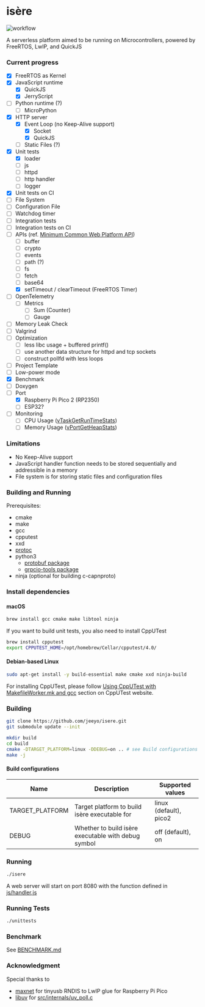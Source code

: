 # isère

![workflow](https://github.com/jeeyo/isere/actions/workflows/ci.yml/badge.svg)

A serverless platform aimed to be running on Microcontrollers, powered by FreeRTOS, LwIP, and QuickJS

### Current progress

- [x] FreeRTOS as Kernel
- [x] JavaScript runtime
  - [x] QuickJS
  - [x] JerryScript
- [ ] Python runtime (?)
  - [ ] MicroPython
- [x] HTTP server
  - [x] Event Loop (no Keep-Alive support)
    - [x] Socket
    - [x] QuickJS
  - [ ] Static Files (?)
- [x] Unit tests
  - [x] loader
  - [ ] js
  - [ ] httpd
  - [ ] http handler
  - [ ] logger
- [x] Unit tests on CI
- [ ] File System
- [ ] Configuration File
- [ ] Watchdog timer
- [ ] Integration tests
- [ ] Integration tests on CI
- [ ] APIs (ref. [Minimum Common Web Platform API](https://common-min-api.proposal.wintercg.org/))
  - [ ] buffer
  - [ ] crypto
  - [ ] events
  - [ ] path (?)
  - [ ] fs
  - [ ] fetch
  - [ ] base64
  - [x] setTimeout / clearTimeout (FreeRTOS Timer)
- [ ] OpenTelemetry
  - [ ] Metrics
    - [ ] Sum (Counter)
    - [ ] Gauge
- [ ] Memory Leak Check
- [ ] Valgrind
- [ ] Optimization
  - [ ] less libc usage + buffered printf()
  - [ ] use another data structure for httpd and tcp sockets
  - [ ] construct pollfd with less loops
- [ ] Project Template
- [ ] Low-power mode
- [x] Benchmark
- [ ] Doxygen
- [ ] Port
  - [x] Raspberry Pi Pico 2 (RP2350)
  - [ ] ESP32?
- [ ] Monitoring
  - [ ] CPU Usage ([vTaskGetRunTimeStats](https://www.freertos.org/rtos-run-time-stats.html))
  - [ ] Memory Usage ([vPortGetHeapStats](https://www.freertos.org/a00111.html))

### Limitations

- No Keep-Alive support
- JavaScript handler function needs to be stored sequentially and addressible in a memory
- File system is for storing static files and configuration files

### Building and Running

Prerequisites:
- cmake
- make
- gcc
- cpputest
- xxd
- [protoc](https://grpc.io/docs/protoc-installation/)
- python3
  - [protobuf package](https://pypi.org/project/protobuf/)
  - [grpcio-tools package](https://pypi.org/project/grpcio-tools/)
- ninja (optional for building c-capnproto)

### Install dependencies

#### macOS

```zsh
brew install gcc cmake make libtool ninja
```

If you want to build unit tests, you also need to install CppUTest

```zsh
brew install cpputest
export CPPUTEST_HOME=/opt/homebrew/Cellar/cpputest/4.0/
```

#### Debian-based Linux

```bash
sudo apt-get install -y build-essential make cmake xxd ninja-build
```

For installing CppUTest, please follow [Using CppUTest with MakefileWorker.mk and gcc](https://cpputest.github.io/) section on CppUTest website.

### Building

```sh
git clone https://github.com/jeeyo/isere.git
git submodule update --init

mkdir build
cd build
cmake -DTARGET_PLATFORM=linux -DDEBUG=on .. # see Build configurations for more options
make -j
```

#### Build configurations

|Name|Description|Supported values|
|-|-|-|
|TARGET_PLATFORM|Target platform to build isère executable for|linux (default), pico2|
|DEBUG|Whether to build isère executable with debug symbol|off (default), on|

### Running

```sh
./isere
```

A web server will start on port 8080 with the function defined in [js/handler.js](js/handler.js)

### Running Tests

```sh
./unittests
```

### Benchmark

See [BENCHMARK.md](BENCHMARK.md)

### Acknowledgment

Special thanks to

- [maxnet](https://github.com/maxnet/pico-webserver/) for tinyusb RNDIS to LwIP glue for Raspberry Pi Pico
- [libuv](https://github.com/libuv/libuv) for [src/internals/uv_poll.c](src/internals/uv_poll.c)
